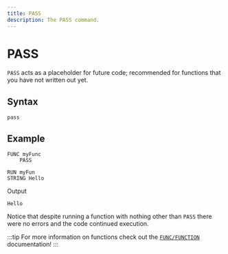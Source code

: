 ```yaml
---
title: PASS
description: The PASS command.
---
```


# PASS
`PASS` acts as a placeholder for future code; recommended for functions that you have not written out yet.

## Syntax
```
pass
```

## Example
```
FUNC myFunc
    PASS

RUN myFun
STRING Hello
```
Output
```
Hello
```
Notice that despite running a function with nothing other than `PASS` there were no errors and the code continued execution.

:::tip
For more information on functions check out the [`FUNC/FUNCTION`](./func) documentation!
:::